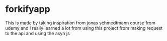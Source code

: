 # forkifyapp
This is made by taking inspiration from jonas schmedtmann course from udemy and i really learned a lot from using this project from making request to the api and using the asyn js 
